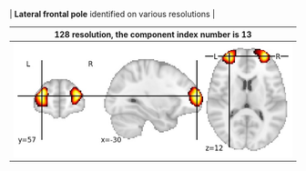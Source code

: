 


| **Lateral frontal pole** identified on various resolutions |

| 128 resolution, the component index number is 13|  
|:---:|  
| ![Component 128](../128/final/13.jpg "From component 128: Lateral frontal pole") |